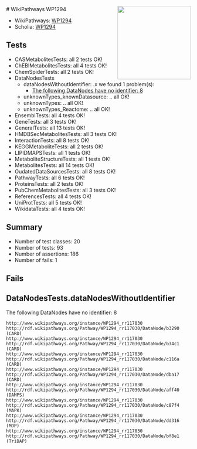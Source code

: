 <img style="float: right; width: 200px" src="https://upload.wikimedia.org/wikipedia/commons/thumb/8/83/Wplogo_with_text_500.png/640px-Wplogo_with_text_500.png" />
# WikiPathways WP1294

* WikiPathways: [WP1294](https://wikipathways.org/pathways/WP1294)
* Scholia: [WP1294](https://scholia.toolforge.org/wikipathways/WP1294)
## Tests
* CASMetabolitesTests: all 2 tests OK!
* ChEBIMetabolitesTests: all 4 tests OK!
* ChemSpiderTests: all 2 tests OK!
* DataNodesTests
    * dataNodesWithoutIdentifier: .x we found 1 problem(s):
        * [The following DataNodes have no identifier: 8](#d2d32fa7)
    * unknownTypes_knownDatasource: .. all OK!
    * unknownTypes: .. all OK!
    * unknownTypes_Reactome: .. all OK!
* EnsemblTests: all 4 tests OK!
* GeneTests: all 3 tests OK!
* GeneralTests: all 13 tests OK!
* HMDBSecMetabolitesTests: all 3 tests OK!
* InteractionTests: all 8 tests OK!
* KEGGMetaboliteTests: all 2 tests OK!
* LIPIDMAPSTests: all 1 tests OK!
* MetaboliteStructureTests: all 1 tests OK!
* MetabolitesTests: all 14 tests OK!
* OudatedDataSourcesTests: all 8 tests OK!
* PathwayTests: all 6 tests OK!
* ProteinsTests: all 2 tests OK!
* PubChemMetabolitesTests: all 3 tests OK!
* ReferencesTests: all 4 tests OK!
* UniProtTests: all 5 tests OK!
* WikidataTests: all 4 tests OK!


## Summary

* Number of test classes: 20
* Number of tests: 93
* Number of assertions: 186
* Number of fails: 1

## Fails

<a name="d2d32fa7" />

## DataNodesTests.dataNodesWithoutIdentifier

The following DataNodes have no identifier: 8
```
http://www.wikipathways.org/instance/WP1294_rr117030 http://rdf.wikipathways.org/Pathway/WP1294_rr117030/DataNode/b3290 (CARD)
http://www.wikipathways.org/instance/WP1294_rr117030 http://rdf.wikipathways.org/Pathway/WP1294_rr117030/DataNode/b34c1 (CARD)
http://www.wikipathways.org/instance/WP1294_rr117030 http://rdf.wikipathways.org/Pathway/WP1294_rr117030/DataNode/c116a (CARD)
http://www.wikipathways.org/instance/WP1294_rr117030 http://rdf.wikipathways.org/Pathway/WP1294_rr117030/DataNode/dba17 (CARD)
http://www.wikipathways.org/instance/WP1294_rr117030 http://rdf.wikipathways.org/Pathway/WP1294_rr117030/DataNode/aff40 (DAMPS)
http://www.wikipathways.org/instance/WP1294_rr117030 http://rdf.wikipathways.org/Pathway/WP1294_rr117030/DataNode/c87f4 (MAPK)
http://www.wikipathways.org/instance/WP1294_rr117030 http://rdf.wikipathways.org/Pathway/WP1294_rr117030/DataNode/dd316 (MDP)
http://www.wikipathways.org/instance/WP1294_rr117030 http://rdf.wikipathways.org/Pathway/WP1294_rr117030/DataNode/bf8e1 (TriDAP)
```

